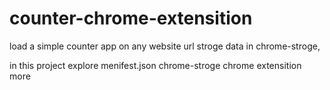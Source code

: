 # counter-chrome-extensition

load a simple counter app on any website url stroge data in chrome-stroge,

in this project explore menifest.json chrome-stroge chrome extensition more
